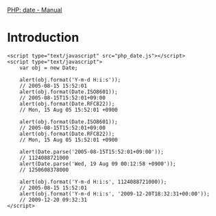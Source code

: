 [PHP: date - Manual](http://php.net/date)

Introduction
============

	<script type="text/javascript" src="php_date.js"></script>
	<script type="text/javascript">
		var obj = new Date;

		alert(obj.format('Y-m-d H:i:s'));
		// 2005-08-15 15:52:01
		alert(obj.format(Date.ISO8601));
		// 2005-08-15T15:52:01+09:00
		alert(obj.format(Date.RFC822));
		// Mon, 15 Aug 05 15:52:01 +0900

		alert(obj.format(Date.ISO8601));
		// 2005-08-15T15:52:01+09:00
		alert(obj.format(Date.RFC822));
		// Mon, 15 Aug 05 15:52:01 +0900

		alert(Date.parse('2005-08-15T15:52:01+09:00'));
		// 1124088721000
		alert(Date.parse('Wed, 19 Aug 09 00:12:58 +0900'));
		// 1250608378000

		alert(obj.format('Y-m-d H:i:s', 1124088721000));
		// 2005-08-15 15:52:01
		alert(obj.format('Y-m-d H:i:s', '2009-12-20T18:32:31+00:00'));
		// 2009-12-20 09:32:31
	</script>
